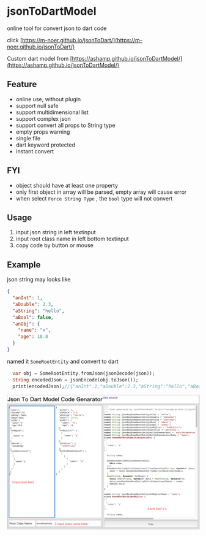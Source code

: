 # jsonToDartModel

online tool for convert json to dart code

click [https://m-noer.github.io/jsonToDart/](https://m-noer.github.io/jsonToDart/) 


Custom dart model from [https://ashamp.github.io/jsonToDartModel/](https://ashamp.github.io/jsonToDartModel/)

## Feature
- online use, without plugin
- support null safe
- support multidimensional list
- support complex json
- support convert all props to String type
- empty props warning
- single file
- dart keyword protected
- instant convert

## FYI
- object should have at least one property
- only first object in array will be parsed, empty array will cause error
- when select `Force String Type` , the `bool` type will not convert

## Usage
1. input json string in left textinput
2. input root class name in left bottom textinput
3. copy code by button or mouse

## Example
json string may looks like
``` json
{
  "anInt": 1,
  "aDouble": 2.3,
  "aString": "hello",
  "aBool": false,
  "anObj": {
    "name": "x",
    "age": 18.0
  }
}
```
named it `SomeRootEntity` and convert to dart
``` dart
  var obj = SomeRootEntity.fromJson(jsonDecode(json));
  String encodedJson = jsonEncode(obj.toJson());
  print(encodedJson);//{"anInt":1,"aDouble":2.3,"aString":"hello","aBool":false,"anObj":{"name":"x","age":18.0}}
```

![reademe](readme.png)
